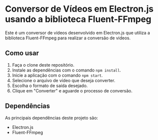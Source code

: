 <h1>Conversor de Vídeos em Electron.js usando a biblioteca Fluent-FFmpeg</h1><p>Este é um conversor de vídeos desenvolvido em Electron.js que utiliza a biblioteca Fluent-FFmpeg para realizar a conversão de videos.</p><h2>Como usar</h2><ol><li>Faça o clone deste repositório.</li><li>Instale as dependências com o comando <code>npm install</code>.</li><li>Inicie a aplicação com o comando <code>npm start</code>.</li><li>Selecione o arquivo de vídeo que deseja converter.</li><li>Escolha o formato de saída desejado.</li><li>Clique em "Converter" e aguarde o processo de conversão.</li></ol><h2>Dependências</h2><p>As principais dependências deste projeto são:</p><ul><li>Electron.js</li><li>Fluent-FFmpeg</li></ul>
